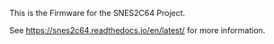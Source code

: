 This is the Firmware for the SNES2C64 Project.

See https://snes2c64.readthedocs.io/en/latest/ for more information.